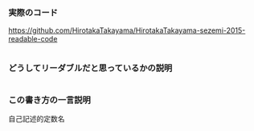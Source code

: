 ### 実際のコード
https://github.com/HirotakaTakayama/HirotakaTakayama-sezemi-2015-readable-code


```c
```

### どうしてリーダブルだと思っているかの説明


```c
```


### この書き方の一言説明

自己記述的定数名